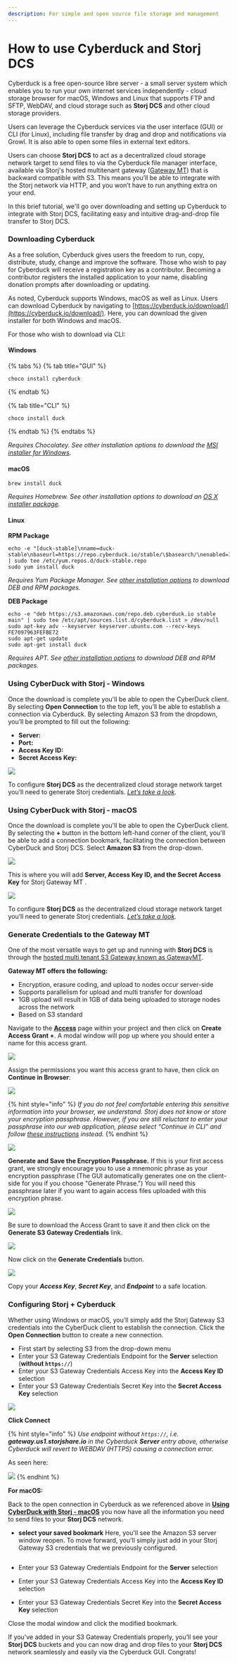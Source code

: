 ```yaml
---
description: For simple and open source file storage and management
---
```


# How to use Cyberduck and Storj DCS

Cyberduck is a free open-source libre server - a small server system which enables you to run your own internet services independently - cloud storage browser for macOS, Windows and Linux that supports FTP and SFTP, WebDAV, and cloud storage such as **Storj DCS** and other cloud storage providers.

Users can leverage the Cyberduck services via the user interface (GUI) or CLI (for Linux), including file transfer by drag and drop and notifications via Growl. It is also able to open some files in external text editors.

Users can choose **Storj DCS** to act as a decentralized cloud storage network target to send files to via the Cyberduck file manager interface, available via Storj's hosted multitenant gateway ([Gateway MT](https://docs.storj.io/dcs/getting-started/gateway-mt/)) that is backward compatible with S3. This means you’ll be able to integrate with the Storj network via HTTP, and you won’t have to run anything extra on your end.

In this brief tutorial, we'll go over downloading and setting up Cyberduck to integrate with Storj DCS, facilitating easy and intuitive drag-and-drop file transfer to Storj DCS.

### Downloading Cyberduck

As a free solution, Cyberduck gives users the freedom to run, copy, distribute, study, change and improve the software. Those who wish to pay for Cyberduck will receive a registration key as a contributor. Becoming a contributor registers the installed application to your name, disabling donation prompts after downloading or updating.

As noted, Cyberduck supports Windows, macOS as well as Linux. Users can download Cyberduck by navigating to [https://cyberduck.io/download/](https://cyberduck.io/download/). Here, you can download the given installer for both Windows and macOS.

For those who wish to download via CLI:

#### Windows

{% tabs %}
{% tab title="GUI" %}
```
choco install cyberduck
```
{% endtab %}

{% tab title="CLI" %}
```
choco install duck
```
{% endtab %}
{% endtabs %}

_Requires Chocolatey. See other installation options to download the_ [_MSI installer for Windows_](https://cyberduck.io/download/)_._

#### macOS

```
brew install duck
```

_Requires Homebrew. See other installation options to download an_ [_OS X installer package_](https://cyberduck.io/download/)_._

#### Linux

**RPM Package**

```
echo -e "[duck-stable]\nname=duck-stable\nbaseurl=https://repo.cyberduck.io/stable/\$basearch/\nenabled=1\ngpgcheck=0" | sudo tee /etc/yum.repos.d/duck-stable.repo
sudo yum install duck
```

_Requires Yum Package Manager. See_ [_other installation options_](https://docs.duck.sh/cli/#Linux) _to download DEB and RPM packages._

**DEB Package**

```
echo -e "deb https://s3.amazonaws.com/repo.deb.cyberduck.io stable main" | sudo tee /etc/apt/sources.list.d/cyberduck.list > /dev/null
sudo apt-key adv --keyserver keyserver.ubuntu.com --recv-keys FE7097963FEFBE72
sudo apt-get update
sudo apt-get install duck
```

_Requires APT. See_ [_other installation options_](https://docs.duck.sh/cli/#Linux) _to download DEB and RPM packages._

### Using CyberDuck with Storj - Windows

Once the download is complete you'll be able to open the CyberDuck client. By selecting **Open Connection** to the top left, you’ll be able to establish a connection via Cyberduck. By selecting Amazon S3 from the dropdown, you’ll be prompted to fill out the following:

* **Server:**
* **Port:**
* **Access Key ID:**
* **Secret Access Key:**

![](<../.gitbook/assets/image (26) (1).png>)

To configure **Storj DCS** as the decentralized cloud storage network target you’ll need to generate Storj credentials. [_Let’s take a look_](how-to-use-cyberduck-and-storj-dcs.md#generate-credentials-to-the-gateway-mt)_._

### Using CyberDuck with Storj - macOS

Once the download is complete you'll be able to open the CyberDuck client. By selecting the **+** button in the bottom left-hand corner of the client, you'll be able to add a connection bookmark, facilitating the connection between CyberDuck and Storj DCS. Select **Amazon S3** from the drop-down.

![](<../.gitbook/assets/Copy of CyberDuck MAC pt1.png>)

This is where you will add **Server, Access Key ID, and the Secret Access Key** for Storj Gateway MT .

![](<../.gitbook/assets/image (179).png>)

To configure **Storj DCS** as the decentralized cloud storage network target you’ll need to generate Storj credentials. [_Let’s take a look_](how-to-use-cyberduck-and-storj-dcs.md#generate-credentials-to-the-gateway-mt)_._

### Generate Credentials to the Gateway MT

One of the most versatile ways to get up and running with **Storj DCS** is through the [hosted multi tenant S3 Gateway known as GatewayMT](../api-reference/s3-compatible-gateway/).

**Gateway MT offers the following:**

* Encryption, erasure coding, and upload to nodes occur server-side
* Supports parallelism for upload and multi transfer for download
* 1GB upload will result in 1GB of data being uploaded to storage nodes across the network
* Based on S3 standard

Navigate to the [**Access**](../getting-started/satellite-developer-account/access-grants.md) page within your project and then click on **Create Access Grant +**. A modal window will pop up where you should enter a name for this access grant.

![](<../.gitbook/assets/image (144).png>)

Assign the permissions you want this access grant to have, then click on **Continue in Browser**:

![](<../.gitbook/assets/image (131).png>)

{% hint style="info" %}
_If you do not feel comfortable entering this sensitive information into your browser, we understand. Storj does not know or store your encryption passphrase. However, if you are still reluctant to enter your passphrase into our web application, please select “Continue in CLI” and follow_ [_these instructions_](../getting-started/quickstart-uplink-cli/generate-access-grants-and-tokens/generate-a-token.md) _instead._
{% endhint %}

![](<../.gitbook/assets/image (159).png>)

**Generate and Save the Encryption Passphrase.** If this is your first access grant, we strongly encourage you to use a mnemonic phrase as your encryption passphrase (The GUI automatically generates one on the client-side for you if you choose "Generate Phrase.") You will need this passphrase later if you want to again access files uploaded with this encryption phrase.

![](<../.gitbook/assets/image (124).png>)

Be sure to download the Access Grant to save it and then click on the **Generate S3 Gateway Credentials** link.&#x20;

![](<../.gitbook/assets/image (169).png>)

Now click on the **Generate Credentials** button.

![](<../.gitbook/assets/image (161).png>)

Copy your _**Access Key**_, _**Secret Key**_, and _**Endpoint**_ to a safe location.

### Configuring Storj + Cyberduck

Whether using Windows or macOS, you’ll simply add the Storj Gateway S3 credentials into the CyberDuck client to establish the connection. Click the **Open Connection** button to create a new connection.

* First start by selecting S3 from the drop-down menu
* Enter your S3 Gateway Credentials Endpoint for the **Server** selection (**without `https://`**)
* Enter your S3 Gateway Credentials Access Key into the **Access Key ID** selection
* Enter your S3 Gateway Credentials Secret Key into the **Secret Access Key** selection

![](<../.gitbook/assets/image (26) (1).png>)

**Click Connect**&#x20;

{% hint style="info" %}
_Use endpoint without `https://`, i.e. **gateway.us1.storjshare.io** in the Cyberduck **Server** entry above, otherwise Cyberduck will revert to WEBDAV (HTTPS) causing a connection error._

As seen here:

![](https://lh6.googleusercontent.com/36wWD3Zfow0ZEyrn3OP-c-wFm\_KPrIEvwOjmtTBMsZtV-\_7USmgYtgrRRXAQ\_Y8BnFGLdpGxGsaqdM49sdhGsxu98Y19\_C8QQGz1tmQl7xBVvKtk0WV5eBxUAmaY0n71-XfYB4Tt)
{% endhint %}

**For macOS:**

Back to the open connection in Cyberduck as we referenced above in [**Using CyberDuck with Storj - macOS**](how-to-use-cyberduck-and-storj-dcs.md#using-cyberduck-with-storj-macos) you now have all the information you need to send files to your **Storj DCS** network.

*   **select your saved bookmark** Here, you'll see the Amazon S3 server window reopen. To move forward, you'll simply just add in your Storj Gateway S3 credentials that we previously configured.

    <img src="../.gitbook/assets/image (179).png" alt="" data-size="original">
* Enter your S3 Gateway Credentials Endpoint for the **Server** selection
* Enter your S3 Gateway Credentials Access Key into the **Access Key ID** selection
* Enter your S3 Gateway Credentials Secret Key into the **Secret Access Key** selection

Close the modal window and click the modified bookmark.

If you’ve added in your S3 Gateway Credentials properly, you’ll see your **Storj DCS** buckets and you can now drag and drop files to your **Storj DCS** network seamlessly and easily via the Cyberduck GUI. Congrats!
